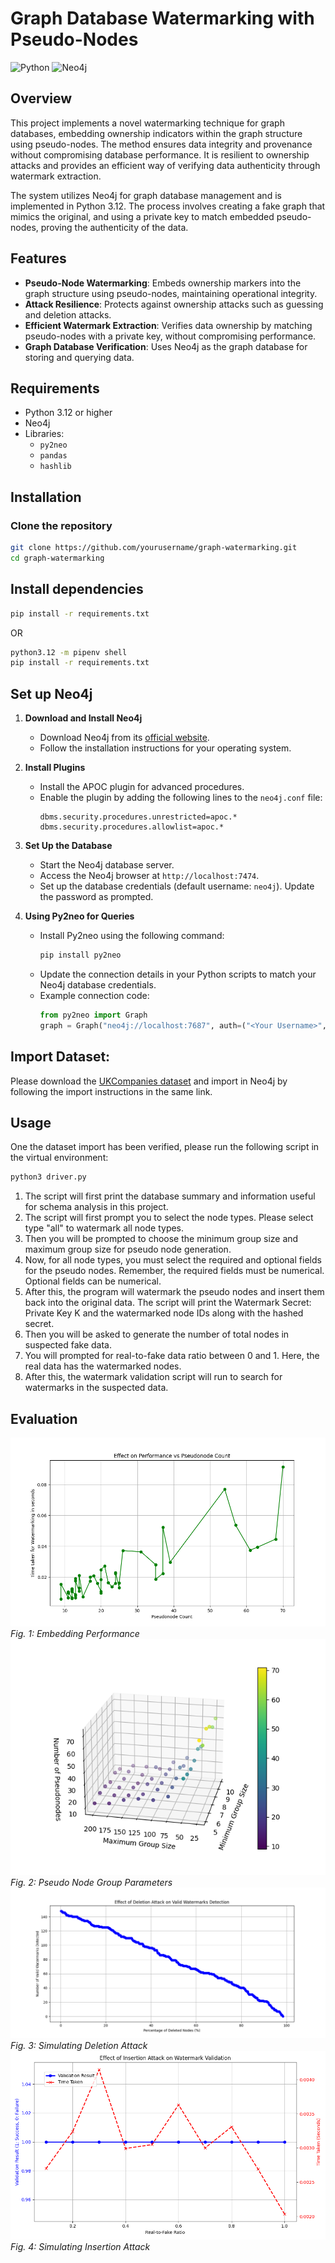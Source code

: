 # Graph Database Watermarking with Pseudo-Nodes

![Python](https://img.shields.io/badge/python-3.12-blue)
![Neo4j](https://img.shields.io/badge/Neo4j-Database-green)


## Overview

This project implements a novel watermarking technique for graph databases, embedding ownership indicators within the graph structure using pseudo-nodes. The method ensures data integrity and provenance without compromising database performance. It is resilient to ownership attacks and provides an efficient way of verifying data authenticity through watermark extraction.

The system utilizes Neo4j for graph database management and is implemented in Python 3.12. The process involves creating a fake graph that mimics the original, and using a private key to match embedded pseudo-nodes, proving the authenticity of the data.

## Features

- **Pseudo-Node Watermarking**: Embeds ownership markers into the graph structure using pseudo-nodes, maintaining operational integrity.
- **Attack Resilience**: Protects against ownership attacks such as guessing and deletion attacks.
- **Efficient Watermark Extraction**: Verifies data ownership by matching pseudo-nodes with a private key, without compromising performance.
- **Graph Database Verification**: Uses Neo4j as the graph database for storing and querying data.

## Requirements

- Python 3.12 or higher
- Neo4j
- Libraries:
  - `py2neo`
  - `pandas`
  - `hashlib`

## Installation

### Clone the repository

```bash
git clone https://github.com/yourusername/graph-watermarking.git
cd graph-watermarking
```

## Install dependencies
```bash
pip install -r requirements.txt
```
OR
```bash
python3.12 -m pipenv shell
pip install -r requirements.txt
```

## Set up Neo4j

1. **Download and Install Neo4j**  
   - Download Neo4j from its [official website](https://neo4j.com/download/).  
   - Follow the installation instructions for your operating system.  

2. **Install Plugins**  
   - Install the APOC plugin for advanced procedures.  
   - Enable the plugin by adding the following lines to the `neo4j.conf` file:  
     ```plaintext
     dbms.security.procedures.unrestricted=apoc.*
     dbms.security.procedures.allowlist=apoc.*
     ```

3. **Set Up the Database**  
   - Start the Neo4j database server.  
   - Access the Neo4j browser at `http://localhost:7474`.  
   - Set up the database credentials (default username: `neo4j`). Update the password as prompted.  

4. **Using Py2neo for Queries**  
   - Install Py2neo using the following command:  
     ```bash
     pip install py2neo
     ```
   - Update the connection details in your Python scripts to match your Neo4j database credentials.  
   - Example connection code:  
     ```python
     from py2neo import Graph
     graph = Graph("neo4j://localhost:7687", auth=("<Your Username>", "<Your Password>"))

     ```

## Import Dataset:

Please download the [UKCompanies dataset](https://neo4j.com/graphgists/35a813ba-ea10-4165-9065-84f8802cbae8/) and import in Neo4j by following the import instructions in the same link.

## Usage

One the dataset import has been verified, please run the following script in the virtual environment:

```bash
python3 driver.py
```

1. The script will first print the database summary and information useful for schema analysis in this project.
2. The script will first prompt you to select the node types. Please select type "all" to watermark all node types.
3. Then you will be prompted to choose the minimum group size and maximum group size for pseudo node generation.
4. Now, for all node types, you must select the required and optional fields for the pseudo nodes. Remember, the required fields must be numerical. Optional fields can be numerical.
5. After this, the program will watermark the pseudo nodes and insert them back into the original data. The script will print the Watermark Secret: Private Key K and the watermarked node IDs along with the hashed secret.
6. Then you will be asked to generate the number of total nodes in suspected fake data.
7. You will prompted for real-to-fake data ratio between 0 and 1. Here, the real data has the watermarked nodes.
8. After this, the watermark validation script will run to search for watermarks in the suspected data.

## Evaluation

![Fig. 1: Embedding Performance](images%2Fdb_wm_embedding_time.png)
*Fig. 1: Embedding Performance*
![Fig. 2: Pseudo Node Group Parameters](images%2Fdb_wm_group_params.png)
*Fig. 2: Pseudo Node Group Parameters*
![Fig. 3: Simulating Deletion Attack](images%2Fdb_wm_deletion.png)
*Fig. 3: Simulating Deletion Attack*
![Fig. 4: Simulating Insertion Attack](images%2Fdb_wm_insertion_attack.png)
*Fig. 4: Simulating Insertion Attack*